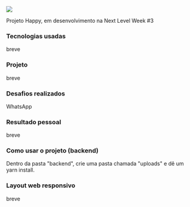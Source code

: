 <img src="readme-screens/web-screen.gif" >

Projeto Happy, em desenvolvimento na Next Level Week #3

### Tecnologias usadas
breve

### Projeto
breve

### Desafios realizados
WhatsApp

### Resultado pessoal
breve

### Como usar o projeto (backend)
Dentro da pasta "backend", crie uma pasta chamada "uploads" e dê um yarn install.

### Layout web responsivo
breve
